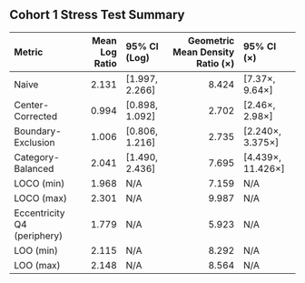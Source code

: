 ## Cohort 1 Stress Test Summary

| Metric                      |   Mean Log Ratio | 95% CI (Log)   |   Geometric Mean Density Ratio (×) | 95% CI (×)        |
|:----------------------------|-----------------:|:---------------|-----------------------------------:|:------------------|
| Naive                       |            2.131 | [1.997, 2.266] |                              8.424 | [7.37×, 9.64×]    |
| Center-Corrected            |            0.994 | [0.898, 1.092] |                              2.702 | [2.46×, 2.98×]    |
| Boundary-Exclusion          |            1.006 | [0.806, 1.216] |                              2.735 | [2.240×, 3.375×]  |
| Category-Balanced           |            2.041 | [1.490, 2.436] |                              7.695 | [4.439×, 11.426×] |
| LOCO (min)                  |            1.968 | N/A            |                              7.159 | N/A               |
| LOCO (max)                  |            2.301 | N/A            |                              9.987 | N/A               |
| Eccentricity Q4 (periphery) |            1.779 | N/A            |                              5.923 | N/A               |
| LOO (min)                   |            2.115 | N/A            |                              8.292 | N/A               |
| LOO (max)                   |            2.148 | N/A            |                              8.564 | N/A               |